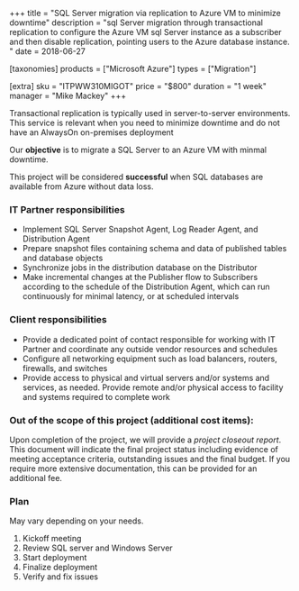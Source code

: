 +++
title = "SQL Server migration via replication to Azure VM to minimize downtime"
description = "sql Server migration through transactional replication to configure the Azure VM sql Server instance as a subscriber and then disable replication, pointing users to the Azure database instance. "
date = 2018-06-27

[taxonomies]
products = ["Microsoft Azure"]
types = ["Migration"]

[extra]
sku = "ITPWW310MIGOT"
price = "$800"
duration = "1 week"
manager = "Mike Mackey"
+++

Transactional replication is typically used in server-to-server
environments. This service is relevant when you need to minimize
downtime and do not have an AlwaysOn on-premises deployment

Our **objective** is to migrate a SQL Server to an Azure VM
with minmal downtime.

This project will be considered **successful** when SQL
databases are available from Azure without data loss.

### IT Partner responsibilities

-   Implement SQL Server Snapshot Agent, Log Reader Agent, and
    Distribution Agent
-   Prepare snapshot files containing schema and data of published
    tables and database objects
-   Synchronize jobs in the distribution database on the Distributor
-   Make incremental changes at the Publisher flow to Subscribers
    according to the schedule of the Distribution Agent, which can run
    continuously for minimal latency, or at scheduled intervals

### Client responsibilities

-   Provide a dedicated point of contact responsible for working with IT
    Partner and coordinate any outside vendor resources and schedules
-   Configure all networking equipment such as load balancers, routers,
    firewalls, and switches
-   Provide access to physical and virtual servers and/or systems and
    services, as needed. Provide remote and/or physical access to
    facility and systems required to complete work

### Out of the scope of this project (additional cost items):

Upon completion of the project, we will provide a *project closeout
report*. This document will indicate the final project status including
evidence of meeting acceptance criteria, outstanding issues and the
final budget. If you require more extensive documentation, this can be
provided for an additional fee.

### Plan

May vary depending on your needs.

1.  Kickoff meeting
2.  Review SQL server and Windows Server
3.  Start deployment
4.  Finalize deployment
5.  Verify and fix issues